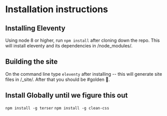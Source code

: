 # Installation instructions 

## Installing Eleventy

Using node 8 or higher, run `npm install` after cloning down the repo. This will install eleventy and its dependencies in /node_modules/. 

## Building the site 

On the command line type `eleventy` after installing -- this will generate site files in /_site/. After that you should be #golden 💅. 

## Install Globally until we figure this out 
`npm install -g terser`
`npm install -g clean-css`